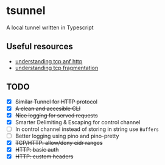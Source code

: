 # tsunnel

A local tunnel written in Typescript

## Useful resources

- [understanding tcp anf http](https://medium.com/@sesmiat/understanding-the-journey-of-http-requests-over-tcp-connections-39f32b1ca10d)
- [understanding tcp fragmentation](https://medium.com/@nikolaystoykov/build-custom-protocol-on-top-of-tcp-with-node-js-part-1-fda507d5a262)

## TODO

- [x] ~~Similar Tunnel for HTTP protocol~~
- [x] ~~A clean and accesible CLI~~
- [x] ~~Nice logging for served requests~~
- [x] Smarter Delimiting & Escaping for control channel
- [ ] In control channel instead of storing in string use `Buffers`
- [ ] Better logging using pino and pino-pretty
- [x] ~~TCP/HTTP: allow/deny cidr ranges~~
- [x] ~~HTTP: basic auth~~
- [x] ~~HTTP: custom headers~~

